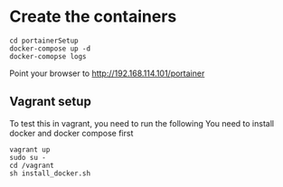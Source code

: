 # Create the containers

```
cd portainerSetup
docker-compose up -d
docker-comopse logs 
```

Point your browser to http://192.168.114.101/portainer



## Vagrant setup

To test this in vagrant, you need to run the following You need to install docker and docker compose first

```
vagrant up
sudo su -
cd /vagrant
sh install_docker.sh
```

